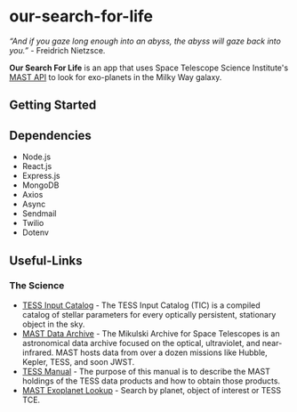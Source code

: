 # our-search-for-life
*“And if you gaze long enough into an abyss, the abyss will gaze back into you.”* - Freidrich Nietzsce.

<b>Our Search For Life</b> is an app that uses Space Telescope Science Institute's [MAST API](https://mast.stsci.edu/search/hst/ui/#/) to look for exo-planets in the Milky Way galaxy. 

## Getting Started

## Dependencies
* Node.js
* React.js
* Express.js
* MongoDB
* Axios
* Async
* Sendmail
* Twilio
* Dotenv

## Useful-Links
### The Science
* [TESS Input Catalog](https://tess.mit.edu/science/tess-input-catalogue/) - The TESS Input Catalog (TIC) is a compiled catalog of stellar parameters for every optically persistent, stationary object in the sky.
* [MAST Data Archive](https://archive.stsci.edu/index.html#section-af94ae62-f53a-4158-841b-fa95d5b22db5) - The Mikulski Archive for Space Telescopes is an astronomical data archive focused on the optical, ultraviolet, and near-infrared. MAST hosts data from over a dozen missions like Hubble, Kepler, TESS, and soon JWST.
* [TESS Manual](https://outerspace.stsci.edu/display/TESS/TESS+Archive+Manual) - The purpose of this manual is to describe the MAST holdings of the TESS data products and how to obtain those products.
* [MAST Exoplanet Lookup](https://exo.mast.stsci.edu/) - Search by planet, object of interest or TESS TCE.
